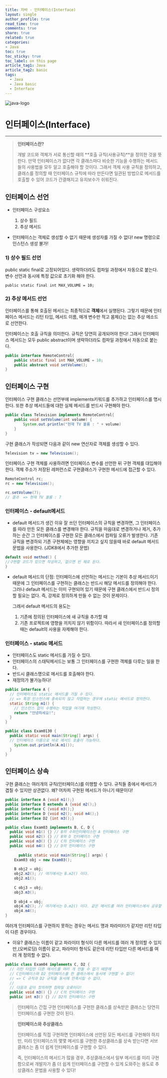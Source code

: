 ```yaml
---
title: 자바 - 인터페이스(Interface)
layout: single
author_profile: true
read_time: true
comments: true
share: true
related: true
categories:
- Java
toc: true
toc_sticky: true
toc_label: on this page
article_tag1: Java
article_tag2: basic
tags:
  - Java
  - Java basic
  - Interface
---
```


![java-logo](https://user-images.githubusercontent.com/68311188/92201199-e4e6a200-eeb6-11ea-9f5b-76b79db3564f.png)

# 인터페이스(Interface)

---

> **인터페이스란?**
>
> 개발 코드와 객체가 서로 통신할 때의 **호출 규칙(사용규칙)**을 정의한 것을 뜻한다.
> 만약 인터페이스가 없다면 각 클래스마다 비슷한 기능을 수행하는 메서드들의 사용법을 모두 알고 호출해야 할 것이다.
> 그래서 객체 사용 규칙을 정의하고, 클래스를 정의할 때 인터페이스 규칙에 따라 만든다면 일관된 방법으로 메서드를 호출할 수 있어 코드가 간결해지고 유지보수가 쉬워진다.



## 인터페이스 선언



* 인터페이스 구성요소
  1. 상수 필드 
  2. 추상 메서드

*  인터페이스는 객체로 생성할 수 없기 때문에 생성자를 가질 수 없다! new 명령으로 인스턴스 생성 불가!



### 1) 상수 필드 선언

public static final로 고정되어있다. 생략하더라도 컴파일 과정에서 자동으로 붙는다. 변수 선언과 동시에 특정 값으로 초기화 해야 한다.

`public static final int MAX_VOLUME = 10; `

### 2) 추상 메서드 선언

인터페이스를 통해 호출된 메서드는 최종적으로 **객체**에서 실행된다. 그렇기 때문에 인터페이스 메서드는 리턴 타입, 메서드 이름, 매개 변수만 적고 몸체{}는 없는 추상 메소드로 선언한다. 

인터페이스는 호출 규칙을 의미한다. 규칙은 당연히 공개되어야 한다! 그래서 인터페이스 메서드는 모두 public abstract이며 생략하더라도 컴파일 과정에서 자동으로 붙는다.

```java
public interface RemoteControl{
    public static final int MAX_VOLUME = 10; 
    public abstract void setVolume();
}
```



## 인터페이스 구현 

인터페이스 구현 클래스는 선언부에 implements키워드를 추가하고 인터페이스를 명시한다.  또한 추상 메서드들에 대한 실체 메서드를 반드시 구현해야 한다.

```java
public class Television implements RemoteControl{
    public void setVolume(int volume) {
        System.out.println("현재 TV 볼륨 : " + volume)
    }
}
```

구현 클래스가 작성되면 다음과 같이 new 연산자로 객체를 생성할 수 있다. 

```java
Television tv = new Television();
```

인터페이스 구현 객체를 사용하려면 인터페이스 변수를 선언한 뒤 구현 객체를 대입해야 한다. 객체 주소가 저장된 레퍼런스로 구현클래스가 구현한 메서드에 접근할 수 있다.

```java
RemoteControl rc;
rc = new Television();

rc.setVolume(7);
// 결과  => 현재 TV 볼륨 : 7
```



### 인터페이스 - default메서드

* default 메서드가 생긴 이유
  잘 쓰던 인터페이스의 규칙을 변경하면, 그 인터페이스를 따라 만든 모든 클래스를 변경해야 한다.
  규칙을 마음대로 변경하거나 제거, 추가하는 순간 그 인터페이스를 구현한 모든 클래스에서 컴파일 오류가 발생한다.
  기존 규칙을 변경하되 기존 구현체에는 영향을 끼치고 싶지 않을때 바로 default 메서드 문법을 사용한다. (JDK8에서 추가한 문법)

```java
default void method() {
//구현할 코드가 있으면 작성하고, 없으면 빈 채로 둔다.
}
```

* default 메서드의 단점:
  인터페이스에 선언하는 메서드는 기본이 추상 메서드이기 때문에
   그 인터페이스를 구현하는 클래스는 반드시 해당 메서드를 정의해야 한다.
  그러나 default 메서드는 이미 구현되어 있기 때문에 구현 클래스에서 반드시 정의할 필요는 없다.
  즉,  강제로 정의하게 만들 수 없는 것이 문제이다.

  그래서 default 메서드의 용도는 
  1) 기존에 정의된 인터페이스에 새 규칙을 추가할 때 
  2) 기존 프로젝트에 영향을 끼치지 않기 위함이다.
  따라서 새 인터페이스를 정의할 때는 default의 사용을 자제해야 한다.



### 인터페이스 - static 메서드

* 인터페이스도 static 메서드를 가질 수 있다. 
* 인터페이스의 스태틱메서드는 보통 그 인터페이스를 구현한 객체를 다루는 일을 한다.
* 반드시 클래스명으로 메서드를 호출해야 한다.
* 재정의가 불가능하다!

```java
public interface A {
  // 인터페이스도 static 메서드를 가질 수 있다.
  // => 특정 인스턴스에 종속되지 않고 작업하는 경우에 static 메서드로 정의한다.
  static String m1() {
    // 인스턴스 없이 수행하는 작업을 여기에 작성한다.
    return "안녕하세요!";
  }
}
```

```java
public class Exam0130 {
  public static void main(String[] args) {
  // 인터페이스 이름으로 바로 메서드 호출이 가능하다.
    System.out.println(A.m1());
  }
}

```

## 인터페이스 상속

구현 클래스는 여러개의 규칙(인터페이스)를 이행할 수 있다. 규칙들 중에서 메서드가 겹칠 수 있지만 상관없다.
왜? 어차피 구현된 메서드가 아니기 때문이다!

```java
public interface A {void m1();}
public interface B extends A {void m2();}
public interface C {void m3();}
public interface D {void m2(); void m4();}
public interface D2 {int m3();}
```

```java
public class Exam03 implements B, C, D {
  public void m1() {} // B의 수퍼인터페이스인 A 인터페이스 구현
  public void m2() {} // B와 D 인터페이스 구현
  public void m3() {} // C의 인터페이스 구현 
  public void m4() {} // D의 인터페이스 구현    
    
      public static void main(String[] args) {
    Exam03 obj = new Exam03();
    
    B obj2 = obj;
    obj2.m2(); // 여기에서는 B.m2() 이다.
    obj2.m1();
    
    C obj3 = obj;
    obj3.m3();
    
    D obj4 = obj;
    obj4.m2(); // 여기에서는 D.m2() 이다. 같은 메서드를 여러 인터페이스에서 공유할 수 있다.
    obj4.m4();
}
```

여러개 인터페이스를 구현하지 못하는 경우는 메서드 명과 파라미터가 같지만 리턴 타입이 다른 경우이다.

* 이유?
  클래스는 이름이 같고 파라미터 형식이 다른 메서드를 여러 개 정의할 수 있지만,(오버로딩) 
  이름이 같고, 파라미터 형식도 같은데 리턴 타입만 다른 메서드를 여러 개 정의할 수 없다.

```java
public class Exam04 implements C, D2 {
  // 리턴 타입만 다른 메서드를 여러 개 만들 수 없기 때문에
  // C인터페이스와 D2 인터페이스를 한 클래스에서 동시에 구현할 수 없다!
  // => C 규칙과 D2 규칙을 동시에 만족시킬 수 없다.
  //
  // 다음과 같이 정의하면 컴파일 오류이다!
  public void m3() {} // C의 인터페이스 구현 
  public int m3() {} // D2의 인터페이스 구현 
```

> 인터페이스 간접 구현
> 인터페이스를 구현한 클래스를 상속받은 클래스는 당연히 인터페이스를 구현한 것이 된다.



> **인터페이스와 추상클래스**
>
> 인터페이스를 직접 구현하면 인터페이스에 선언된 모든 메서드를 구현해야 하지만,
> 미리 인터페이스의 몇몇 메서드를 구현한 추상클래스를 상속 받는다면 서브 클래스는 좀 더 쉽게 인터페이스를 구현할 수 있다. 
>
> 즉, 인터페이스의 메서드가 많을 경우, 추상클래스에서 일부 메서드를 미리 구현함으로써 개발자가 좀 더 쉽게 인터페이스를 구현할 수 있게 도와주는 용도로 추상클래스 문법을 사용할 수 있다!
